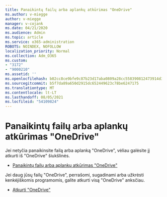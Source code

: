 ```yaml
---
title: Panaikintų failų arba aplankų atkūrimas "OneDrive"
ms.author: v-miegge
author: v-miegge
manager: v-cojank
ms.date: 04/21/2020
ms.audience: Admin
ms.topic: article
ms.service: o365-administration
ROBOTS: NOINDEX, NOFOLLOW
localization_priority: Normal
ms.collection: Adm_O365
ms.custom:
- "3172"
- "9000210"
ms.assetid: ''
ms.openlocfilehash: b02cc8ce9bfe9c87b23d17aba0809a28cc558390812473914d378d60ea30a660
ms.sourcegitcommit: b5f7da89a650d2915dc652449623c78be6247175
ms.translationtype: MT
ms.contentlocale: lt-LT
ms.lasthandoff: 08/05/2021
ms.locfileid: "54109824"
---
```

# <a name="restore-deleted-files-or-folders-in-onedrive"></a>Panaikintų failų arba aplankų atkūrimas "OneDrive"

Jei netyčia panaikinsite failą arba aplanką "OneDrive", vėliau galėsite jį atkurti iš "OneDrive" šiukšlinės.

* [Panaikintų failų arba aplankų atkūrimas "OneDrive"](https://support.office.com/article/restore-deleted-files-or-folders-in-onedrive-949ada80-0026-4db3-a953-c99083e6a84f)

Jei daug jūsų failų "OneDrive", perrašomi, sugadinami arba užkrėsti kenkėjiškomis programomis, galite atkurti visą "OneDrive" anksčiau.

* [Atkurti "OneDrive"](https://support.office.com/article/Restore-your-OneDrive-fa231298-759d-41cf-bcd0-25ac53eb8a15)

